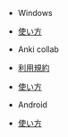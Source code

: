 -  Windows
  - [使い方](/docs/windows/What_is_Anki_(windows).md)

-  Anki collab
  - [利用規約](/docs/anki_collab/Terms_of_Service.md)
  - [使い方](/docs/anki_collab/useMethod.md)

-  Android
  - [使い方](/docs/android/What_is_Anki_(android).md)